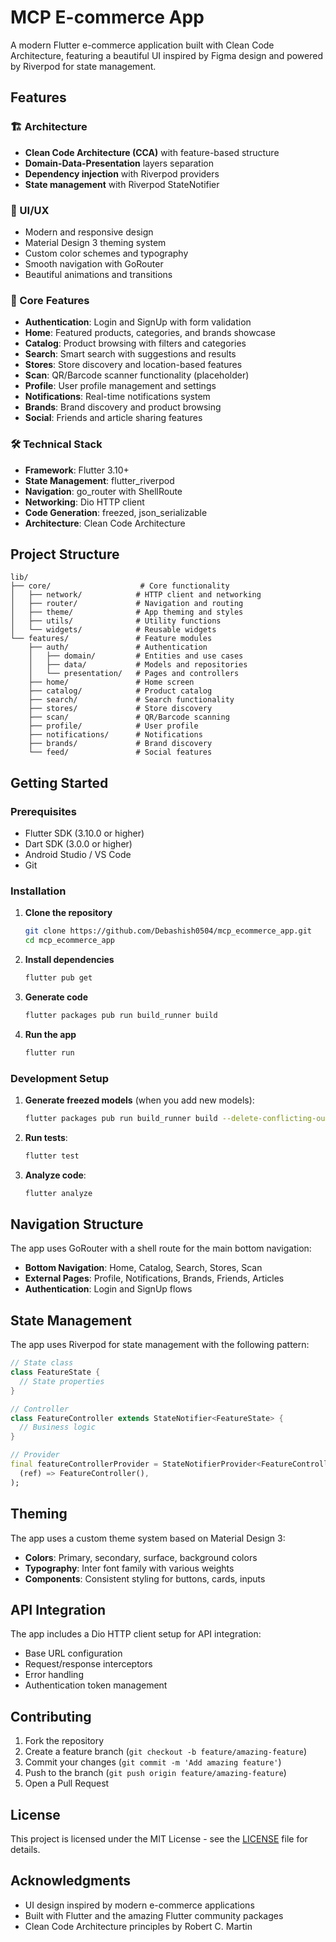 # MCP E-commerce App

A modern Flutter e-commerce application built with Clean Code Architecture, featuring a beautiful UI inspired by Figma design and powered by Riverpod for state management.

## Features

### 🏗️ Architecture
- **Clean Code Architecture (CCA)** with feature-based structure
- **Domain-Data-Presentation** layers separation
- **Dependency injection** with Riverpod providers
- **State management** with Riverpod StateNotifier

### 🎨 UI/UX
- Modern and responsive design
- Material Design 3 theming system
- Custom color schemes and typography
- Smooth navigation with GoRouter
- Beautiful animations and transitions

### 📱 Core Features
- **Authentication**: Login and SignUp with form validation
- **Home**: Featured products, categories, and brands showcase
- **Catalog**: Product browsing with filters and categories
- **Search**: Smart search with suggestions and results
- **Stores**: Store discovery and location-based features
- **Scan**: QR/Barcode scanner functionality (placeholder)
- **Profile**: User profile management and settings
- **Notifications**: Real-time notifications system
- **Brands**: Brand discovery and product browsing
- **Social**: Friends and article sharing features

### 🛠️ Technical Stack
- **Framework**: Flutter 3.10+
- **State Management**: flutter_riverpod
- **Navigation**: go_router with ShellRoute
- **Networking**: Dio HTTP client
- **Code Generation**: freezed, json_serializable
- **Architecture**: Clean Code Architecture

## Project Structure

```
lib/
├── core/                    # Core functionality
│   ├── network/            # HTTP client and networking
│   ├── router/             # Navigation and routing
│   ├── theme/              # App theming and styles
│   ├── utils/              # Utility functions
│   └── widgets/            # Reusable widgets
└── features/               # Feature modules
    ├── auth/               # Authentication
    │   ├── domain/         # Entities and use cases
    │   ├── data/           # Models and repositories
    │   └── presentation/   # Pages and controllers
    ├── home/               # Home screen
    ├── catalog/            # Product catalog
    ├── search/             # Search functionality
    ├── stores/             # Store discovery
    ├── scan/               # QR/Barcode scanning
    ├── profile/            # User profile
    ├── notifications/      # Notifications
    ├── brands/             # Brand discovery
    └── feed/               # Social features
```

## Getting Started

### Prerequisites
- Flutter SDK (3.10.0 or higher)
- Dart SDK (3.0.0 or higher)
- Android Studio / VS Code
- Git

### Installation

1. **Clone the repository**
   ```bash
   git clone https://github.com/Debashish0504/mcp_ecommerce_app.git
   cd mcp_ecommerce_app
   ```

2. **Install dependencies**
   ```bash
   flutter pub get
   ```

3. **Generate code**
   ```bash
   flutter packages pub run build_runner build
   ```

4. **Run the app**
   ```bash
   flutter run
   ```

### Development Setup

1. **Generate freezed models** (when you add new models):
   ```bash
   flutter packages pub run build_runner build --delete-conflicting-outputs
   ```

2. **Run tests**:
   ```bash
   flutter test
   ```

3. **Analyze code**:
   ```bash
   flutter analyze
   ```

## Navigation Structure

The app uses GoRouter with a shell route for the main bottom navigation:

- **Bottom Navigation**: Home, Catalog, Search, Stores, Scan
- **External Pages**: Profile, Notifications, Brands, Friends, Articles
- **Authentication**: Login and SignUp flows

## State Management

The app uses Riverpod for state management with the following pattern:

```dart
// State class
class FeatureState {
  // State properties
}

// Controller
class FeatureController extends StateNotifier<FeatureState> {
  // Business logic
}

// Provider
final featureControllerProvider = StateNotifierProvider<FeatureController, FeatureState>(
  (ref) => FeatureController(),
);
```

## Theming

The app uses a custom theme system based on Material Design 3:

- **Colors**: Primary, secondary, surface, background colors
- **Typography**: Inter font family with various weights
- **Components**: Consistent styling for buttons, cards, inputs

## API Integration

The app includes a Dio HTTP client setup for API integration:

- Base URL configuration
- Request/response interceptors
- Error handling
- Authentication token management

## Contributing

1. Fork the repository
2. Create a feature branch (`git checkout -b feature/amazing-feature`)
3. Commit your changes (`git commit -m 'Add amazing feature'`)
4. Push to the branch (`git push origin feature/amazing-feature`)
5. Open a Pull Request

## License

This project is licensed under the MIT License - see the [LICENSE](LICENSE) file for details.

## Acknowledgments

- UI design inspired by modern e-commerce applications
- Built with Flutter and the amazing Flutter community packages
- Clean Code Architecture principles by Robert C. Martin